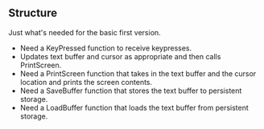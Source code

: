 ## Structure

Just what's needed for the basic first version.

* Need a KeyPressed function to receive keypresses.
 * Updates text buffer and cursor as appropriate and then calls PrintScreen.
* Need a PrintScreen function that takes in the text buffer and the cursor location and prints the screen contents.
* Need a SaveBuffer function that stores the text buffer to persistent storage.
* Need a LoadBuffer function that loads the text buffer from persistent storage.
